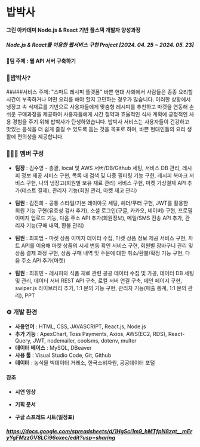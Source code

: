 # 밥박사

**그린 아카데미 Node.js & React 기반 풀스택 개발자 양성과정**
##### Node.js & React를 이용한 웹서비스 구현 Project [2024. 04. 25 ~ 2024. 05. 23]

#### 🧨팀 주제 : 웹 API 서버 구축하기

### 🥧밥박사?
#####서비스 주제: "스마트 레시피 플랫폼"
바쁜 현대 사회에서 사람들은 종종 요리할 시간이 부족하거나 어떤 요리를 해야 할지 고민하는 경우가 많습니다. 이러한 상황에서 냉장고 속 식재료를 기반으로 사용자들에게 맞춤형 레시피를 추천하고 마켓을 연동해 손쉬운 구매과정을 제공하여 사용자들에게 시간 절약과 효율적인 식사 계획에 긍정적인 사용 경험을 주기 위해 밥박사가 탄생하였습니다.
밥박사 서비스는 사용자들이 건강하고 맛있는 음식을 더 쉽게 즐길 수 있도록 돕는 것을 목표로 하며, 바쁜 현대인들의 요리 생활에 편의성을 제공합니다.


### 🧑‍🤝‍🧑 멤버 구성
* **팀장** : 김수영 - 총괄, local 및 AWS 서버/DB/Github 세팅, 서비스 DB 관리, 레시피 정보 제공 서비스 구현, 목록 내 검색 및 다중 필터링 기능 구현, 레시피 북마크 서비스 구현, 나의 냉장고(회원별 보유 재료 관리) 서비스 구현, 마켓 가상결제 API 추가(테스트 결제), 관리자 기능(회원 관리, 마켓 재고 관리)
  
* **팀원** : 김진희 - 공통 스타일/기본 레이아웃 세팅, 헤더/푸터 구현, JWT를 활용한 회원 기능 구현(유효성 검사 추가), 소셜 로그인(구글, 카카오, 네이버) 구현, 프로필 이미지 업로드 기능, 다음 주소 API 추가(회원정보), 메일/SMS 전송 API 추가, 관리자 기능(구매 내역, 환불 관리)
  
* **팀원** : 최희범 - 마켓 상품 이미지 데이터 수집, 마켓 상품 정보 제공 서비스 구현, 차트 API를 이용해 마켓 상품의 시세 변동 확인 서비스 구현, 회원별 장바구니 관리 및 상품 결제 과정 구현, 상품 구매 내역 및 주문에 대한 취소/환불/확정 기능 구현, 다음 주소 API 추가(마켓)
  
* **팀원** : 최휘민 - 레시피와 식품 재료 관련 공공 데이터 수집 및 가공, 데이터 DB 세팅 및 관리, 데이터 서버 REST API 구축, 로컬 서버 연결 구축, 메인 페이지 구현, swiper.js 라이브러리 추가, 1:1 문의 기능 구현, 관리자 기능(매출 통계, 1:1 문의 관리), PPT
    

### ⚙ 개발 환경
* **사용언어** : HTML, CSS, JAVASCRIPT, React.js, Node.js
* **추가 기능** : ApexChart, Toss Payments, Axios, AWS(EC2, RDS), React-Query, JWT, nodemailer, coolsms, dotenv, multer
* **데이터 베이스** : MySQL, DBeaver
* **사용 툴** : Visual Studio Code, Git, Github
* **데이터** : 농식물 빅데이터 거래소, 한국소비자원, 공공데이터 포털



#### 참조
* **시연 영상**

* **기획 문서**  
* **구글 스프레드 시트(일정표)**
##### https://docs.google.com/spreadsheets/d/1HgSci1m9_hMTfpN8zqt__mEryYgFMzzGV8LCi96oxec/edit?usp=sharing
